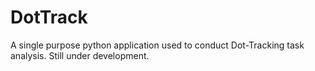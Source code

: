 # DotTrack

A single purpose python application used to conduct Dot-Tracking task analysis. Still under development.
